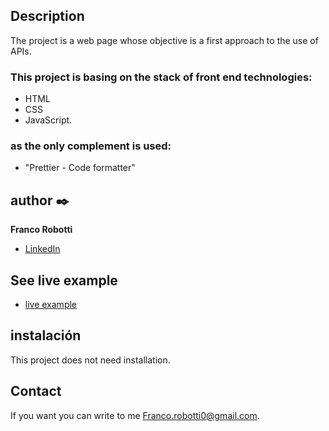 ## Description
The project is a web page whose objective is a first approach to the use of APIs.

  ### This project is basing on the stack of front end technologies:
  - HTML
  - CSS
  - JavaScript.

  ### as the only complement is used:
  - "Prettier - Code formatter"

## author ✒️
**Franco Robotti**

* [LinkedIn](https://www.linkedin.com/in/franco-robotti-415786229/)

## See live example
- [live example](https://robottifranco.github.io/api-usage/)

## instalación
This project does not need installation.
  
## Contact
If you want you can write to me Franco.robotti0@gmail.com.

